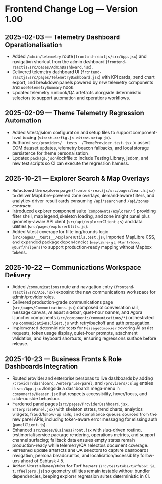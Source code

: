 # Frontend Change Log — Version 1.00

## 2025-02-03 — Telemetry Dashboard Operationalisation
- Added `/admin/telemetry` route (`frontend-reactjs/src/App.jsx`) and navigation shortcut from the admin dashboard (`frontend-reactjs/src/pages/AdminDashboard.jsx`).
- Delivered telemetry dashboard UI (`frontend-reactjs/src/pages/TelemetryDashboard.jsx`) with KPI cards, trend chart export, and breakdown panels powered by new telemetry components and `useTelemetrySummary` hook.
- Updated telemetry runbook/QA artefacts alongside deterministic selectors to support automation and operations workflows.

## 2025-02-09 — Theme Telemetry Regression Automation
- Added Vitest/jsdom configuration and setup files to support component-level testing (`vitest.config.js`, `vitest.setup.js`).
- Authored `src/providers/__tests__/ThemeProvider.test.jsx` to assert DOM dataset updates, telemetry beacon fallbacks, and local storage persistence for theme personalisation.
- Updated `package.json`/lockfile to include Testing Library, jsdom, and new test scripts so CI can execute the regression harness.

## 2025-10-21 — Explorer Search & Map Overlays
- Refactored the explorer page (`frontend-reactjs/src/pages/Search.jsx`) to deliver MapLibre-powered zone overlays, demand-aware filters, and analytics-driven result cards consuming `/api/search` and `/api/zones` contracts.
- Introduced explorer component suite (`components/explorer/*`) providing filter shell, map legend, skeleton loading, and zone insight panel plus geometry-aware API client (`src/api/explorerClient.js`) and data utilities (`src/pages/explorerUtils.js`).
- Added Vitest coverage for filtering/bounds logic (`src/pages/__tests__/explorerUtils.test.js`), imported MapLibre CSS, and expanded package dependencies (`maplibre-gl`, `@turf/bbox`, `@turf/helpers`) to support production-ready mapping without Mapbox tokens.

## 2025-10-22 — Communications Workspace Delivery
- Added `/communications` route and navigation entry (`frontend-reactjs/src/App.jsx`) exposing the new communications workspace for admin/provider roles.
- Delivered production-grade communications page (`src/pages/Communications.jsx`) composed of conversation rail, message canvas, AI assist sidebar, quiet-hour banner, and Agora launcher components (`src/components/communications/*`) orchestrated via `communicationsClient.js` with retry/backoff and auth propagation.
- Implemented deterministic tests for `MessageComposer` covering AI assist requests, token usage display, quiet-hour prompts, attachment validation, and keyboard shortcuts, ensuring regressions surface before release.

## 2025-10-23 — Business Fronts & Role Dashboards Integration
- Routed provider and enterprise personas to live dashboards by adding `/provider/dashboard`, `/enterprise/panel`, and `/providers/:slug` entries in `src/App.jsx` alongside a dashboards mega-menu in `components/Header.jsx` that respects accessibility, hover/focus, and click-outside behaviour.
- Hardened panel pages (`src/pages/ProviderDashboard.jsx`, `EnterprisePanel.jsx`) with skeleton states, trend charts, analytics widgets, fraud/follow-up rails, and compliance queues sourced from the new panel APIs, including token-aware error messaging for missing auth (`panelClient.js`).
- Enhanced `src/pages/BusinessFront.jsx` with slug-driven routing, testimonial/service package rendering, operations metrics, and support channel surfacing; fallback data ensures empty states remain production-ready while telemetry/QA selectors document coverage.
- Refreshed update artefacts and QA selectors to capture dashboards navigation, persona breadcrumbs, and localisation/accessibility follow-ups ahead of Subtask 4.5.
- Added Vitest aliases/stubs for Turf helpers (`src/testStubs/turfBbox.js`, `turfHelpers.js`) so geometry utilities remain testable without bundler dependencies, keeping explorer regression suites deterministic in CI.
